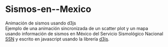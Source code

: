 # Sismos-en--Mexico
Animación de sismos usando d3js  <br />
Ejemplo de una animación sincronizada de un scatter plot y un mapa usando información de sismos en México del Servicio Sismológico Nacional [SSN](http://www2.ssn.unam.mx:8080/catalogo)
y escrito en javascript usando la librería [d3js](https://github.com/d3/d3).
